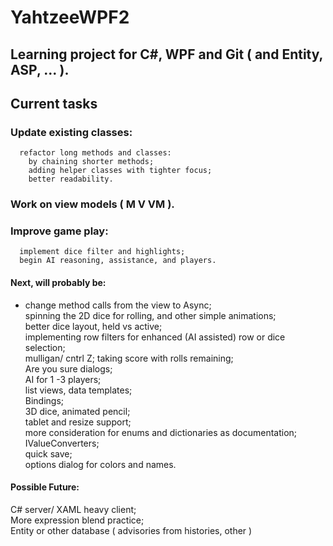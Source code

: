 # YahtzeeWPF2
## Learning project for C#, WPF and Git ( and Entity, ASP, ... ).

## Current tasks
  ### Update existing classes:  
      refactor long methods and classes:
        by chaining shorter methods;
        adding helper classes with tighter focus;
        better readability.
        
  ### Work on view models  ( M V VM ).
  
  ### Improve game play:
      implement dice filter and highlights; 
      begin AI reasoning, assistance, and players. 
  
#### Next, will probably be: 
  *  change method calls from the view to Async;  
     spinning the 2D dice for rolling, and other simple animations;  
   better dice layout, held vs active;   
      implementing row filters for enhanced (AI assisted) row or dice selection;  
       mulligan/ cntrl Z;
         taking score with rolls remaining;  
  Are you sure dialogs;  
  AI  for 1 -3 players;  
  list views, data templates;  
  Bindings;  
  3D dice, animated pencil;  
  tablet and resize  support;  
  more consideration for enums and dictionaries as documentation;  
  IValueConverters;  
  quick save;  
  options dialog for colors and names.
  
 #### Possible Future:
  C# server/ XAML heavy client;  
  More expression blend practice;  
  Entity or other database ( advisories from histories, other )
  
  
